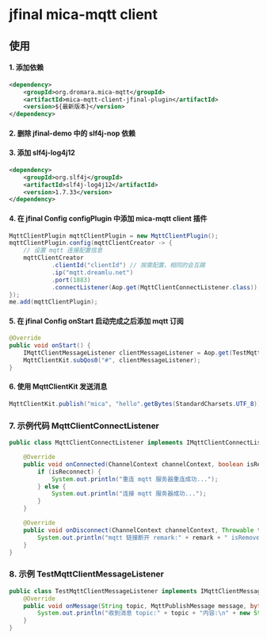 # jfinal mica-mqtt client

## 使用

#### 1. 添加依赖
```xml
<dependency>
    <groupId>org.dromara.mica-mqtt</groupId>
    <artifactId>mica-mqtt-client-jfinal-plugin</artifactId>
    <version>${最新版本}</version>
</dependency>
```

#### 2. 删除 jfinal-demo 中的 slf4j-nop 依赖

#### 3. 添加 slf4j-log4j12
```xml
<dependency>
    <groupId>org.slf4j</groupId>
    <artifactId>slf4j-log4j12</artifactId>
    <version>1.7.33</version>
</dependency>
```

#### 4. 在 jfinal Config configPlugin 中添加 mica-mqtt client 插件
```java
MqttClientPlugin mqttClientPlugin = new MqttClientPlugin();
mqttClientPlugin.config(mqttClientCreator -> {
	// 设置 mqtt 连接配置信息
	mqttClientCreator
			.clientId("clientId") // 按需配置，相同的会互踢
			.ip("mqtt.dreamlu.net")
			.port(1883)
			.connectListener(Aop.get(MqttClientConnectListener.class));
});
me.add(mqttClientPlugin);
```

#### 5. 在 jfinal Config onStart 启动完成之后添加 mqtt 订阅
```java
@Override
public void onStart() {
    IMqttClientMessageListener clientMessageListener = Aop.get(TestMqttClientMessageListener.class);
    MqttClientKit.subQos0("#", clientMessageListener);
}
```

#### 6. 使用 MqttClientKit 发送消息
```java
MqttClientKit.publish("mica", "hello".getBytes(StandardCharsets.UTF_8));
```

### 7. 示例代码 MqttClientConnectListener
```java
public class MqttClientConnectListener implements IMqttClientConnectListener {

    @Override
    public void onConnected(ChannelContext channelContext, boolean isReconnect) {
        if (isReconnect) {
            System.out.println("重连 mqtt 服务器重连成功...");
        } else {
            System.out.println("连接 mqtt 服务器成功...");
        }
    }

    @Override
    public void onDisconnect(ChannelContext channelContext, Throwable throwable, String remark, boolean isRemove) {
        System.out.println("mqtt 链接断开 remark:" + remark + " isRemove:" + isRemove);
    }
}
```

### 8. 示例 TestMqttClientMessageListener
```java
public class TestMqttClientMessageListener implements IMqttClientMessageListener {
    @Override
    public void onMessage(String topic, MqttPublishMessage message, byte[] payload) {
        System.out.println("收到消息 topic:" + topic + "内容:\n" + new String(payload, StandardCharsets.UTF_8));
    }
}
```